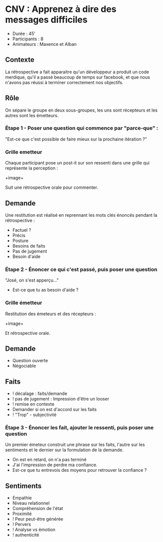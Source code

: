 # CNV : Apprenez à dire des messages difficiles

* Durée : 45'
* Participants : 8
* Animateurs : Maxence et Alban

## Contexte

La rétrospective a fait apparaitre qu'un développeur a produit un code merdique, qu'il a passé beaucoup de temps sur facebook, et que nous n'avons pas réussi à terminer correctement nos objectifs.

## Rôle

On sépare le groupe en deux sous-groupes, les uns sont récepteurs et les autres sont les émetteurs.

### Étape 1 - Poser une question qui commence par "parce-que" :

"Est-ce que c'est possible de faire mieux sur la prochaine itération ?"

### Grille emetteur 

Chaque participant pose un post-it sur son ressenti dans une grille qui représente la perception :

+image+

Suit une rétrospective orale pour commenter.


## Demande 

Une restitution est réalisé en reprennant les mots clés énoncés pendant la rétrospective :

* Factuel ?
* Précis
* Posture
* Besoins de faits
* Pas de jugement
* Besoin d'aide

### Étape 2 - Énoncer ce qui c'est passé, puis poser une question

"José, on s'est apperçu..."

- Est-ce que tu as besoin d'aide ?

### Grille émetteur 

Restitution des émeteurs et des récepteurs :

+image+

Et rétrospective orale.

## Demande 

* Question ouverte
* Négociable

## Faits

* ! décalage : faits/demande
* ! pas de jugement : Impression d'être un looser
* ! remise en contexte
* Demander si on est d'accord sur les faits
* ! "Trop" - subjectivité

### Étape 3 - Énoncer les fait, ajouter le ressenti, puis poser une question

Un premier émeteur construit une phrase sur les faits, l'autre sur les sentiments et le dernier sur la formulation de la demande.

- On est en retard, on n'a pas terminé
- J'ai l'impression de perdre ma confiance.
- Est-ce que tu entrevois des moyens pour retrouver la confiance ?

## Sentiments

* Empathie
* Niveau relationnel
* Compréhension de l'état
* Proximité
* ! Peur peut-être générée
* ! Pervers
* ! Analyse vs émotion
* ! authenticité
